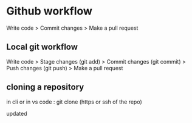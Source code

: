 # Github workflow

Write code > Commit changes > Make a pull request

## Local git workflow

Write code >
Stage changes (git add) >
Commit changes (git commit) >
Push changes (git push) >
Make a pull request

## cloning a repository

in cli or in vs code : git clone (https or ssh of the repo)

updated
